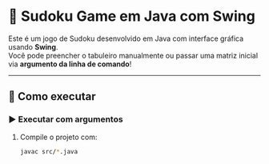 # 🧩 Sudoku Game em Java com Swing

Este é um jogo de Sudoku desenvolvido em Java com interface gráfica usando **Swing**.  
Você pode preencher o tabuleiro manualmente ou passar uma matriz inicial via **argumento da linha de comando**!

---

## 🚀 Como executar

### ▶️ Executar com argumentos

1. Compile o projeto com:
   ```bash
   javac src/*.java
